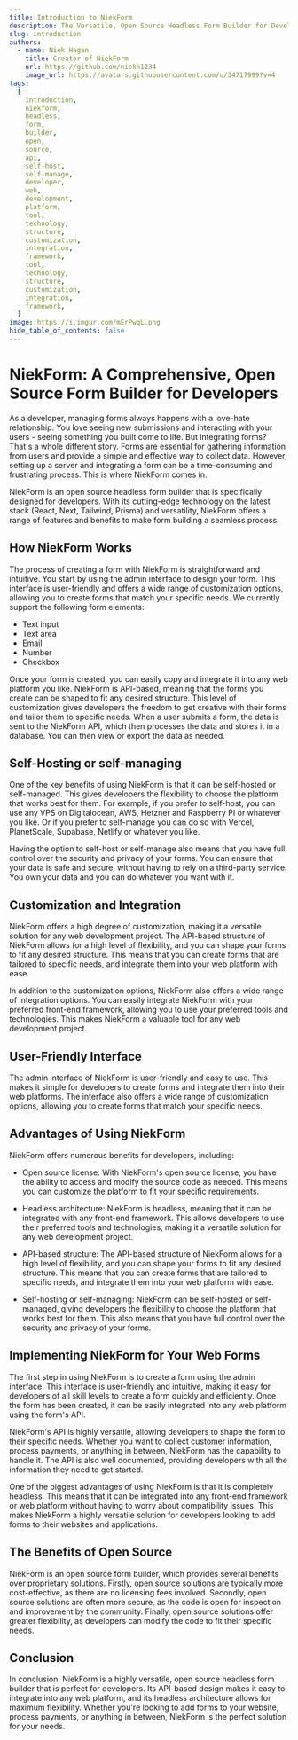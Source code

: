 ```yaml
---
title: Introduction to NiekForm
description: The Versatile, Open Source Headless Form Builder for Developers
slug: introduction
authors:
  - name: Niek Hagen
    title: Creator of NiekForm
    url: https://github.com/niekh1234
    image_url: https://avatars.githubusercontent.com/u/34717999?v=4
tags:
  [
    introduction,
    niekform,
    headless,
    form,
    builder,
    open,
    source,
    api,
    self-host,
    self-manage,
    developer,
    web,
    development,
    platform,
    tool,
    technology,
    structure,
    customization,
    integration,
    framework,
    tool,
    technology,
    structure,
    customization,
    integration,
    framework,
  ]
image: https://i.imgur.com/mErPwqL.png
hide_table_of_contents: false
---
```


# NiekForm: A Comprehensive, Open Source Form Builder for Developers

As a developer, managing forms always happens with a love-hate relationship. You love seeing new submissions and interacting with your users - seeing something you built come to life. But integrating forms? That's a whole different story. Forms are essential for gathering information from users and provide a simple and effective way to collect data. However, setting up a server and integrating a form can be a time-consuming and frustrating process. This is where NiekForm comes in.

NiekForm is an open source headless form builder that is specifically designed for developers. With its cutting-edge technology on the latest stack (React, Next, Tailwind, Prisma) and versatility, NiekForm offers a range of features and benefits to make form building a seamless process.

## How NiekForm Works

The process of creating a form with NiekForm is straightforward and intuitive. You start by using the admin interface to design your form. This interface is user-friendly and offers a wide range of customization options, allowing you to create forms that match your specific needs. We currently support the following form elements:

- Text input
- Text area
- Email
- Number
- Checkbox

Once your form is created, you can easily copy and integrate it into any web platform you like. NiekForm is API-based, meaning that the forms you create can be shaped to fit any desired structure. This level of customization gives developers the freedom to get creative with their forms and tailor them to specific needs. When a user submits a form, the data is sent to the NiekForm API, which then processes the data and stores it in a database. You can then view or export the data as needed.

## Self-Hosting or self-managing

One of the key benefits of using NiekForm is that it can be self-hosted or self-managed. This gives developers the flexibility to choose the platform that works best for them. For example, if you prefer to self-host, you can use any VPS on Digitalocean, AWS, Hetzner and Raspberry PI or whatever you like. Or if you prefer to self-manage you can do so with Vercel, PlanetScale, Supabase, Netlify or whatever you like.

Having the option to self-host or self-manage also means that you have full control over the security and privacy of your forms. You can ensure that your data is safe and secure, without having to rely on a third-party service. You own your data and you can do whatever you want with it.

## Customization and Integration

NiekForm offers a high degree of customization, making it a versatile solution for any web development project. The API-based structure of NiekForm allows for a high level of flexibility, and you can shape your forms to fit any desired structure. This means that you can create forms that are tailored to specific needs, and integrate them into your web platform with ease.

In addition to the customization options, NiekForm also offers a wide range of integration options. You can easily integrate NiekForm with your preferred front-end framework, allowing you to use your preferred tools and technologies. This makes NiekForm a valuable tool for any web development project.

## User-Friendly Interface

The admin interface of NiekForm is user-friendly and easy to use. This makes it simple for developers to create forms and integrate them into their web platforms. The interface also offers a wide range of customization options, allowing you to create forms that match your specific needs.

## Advantages of Using NiekForm

NiekForm offers numerous benefits for developers, including:

- Open source license: With NiekForm's open source license, you have the ability to access and modify the source code as needed. This means you can customize the platform to fit your specific requirements.

- Headless architecture: NiekForm is headless, meaning that it can be integrated with any front-end framework. This allows developers to use their preferred tools and technologies, making it a versatile solution for any web development project.

- API-based structure: The API-based structure of NiekForm allows for a high level of flexibility, and you can shape your forms to fit any desired structure. This means that you can create forms that are tailored to specific needs, and integrate them into your web platform with ease.

- Self-hosting or self-managing: NiekForm can be self-hosted or self-managed, giving developers the flexibility to choose the platform that works best for them. This also means that you have full control over the security and privacy of your forms.

## Implementing NiekForm for Your Web Forms

The first step in using NiekForm is to create a form using the admin interface. This interface is user-friendly and intuitive, making it easy for developers of all skill levels to create a form quickly and efficiently. Once the form has been created, it can be easily integrated into any web platform using the form's API.

NiekForm's API is highly versatile, allowing developers to shape the form to their specific needs. Whether you want to collect customer information, process payments, or anything in between, NiekForm has the capability to handle it. The API is also well documented, providing developers with all the information they need to get started.

One of the biggest advantages of using NiekForm is that it is completely headless. This means that it can be integrated into any front-end framework or web platform without having to worry about compatibility issues. This makes NiekForm a highly versatile solution for developers looking to add forms to their websites and applications.

## The Benefits of Open Source

NiekForm is an open source form builder, which provides several benefits over proprietary solutions. Firstly, open source solutions are typically more cost-effective, as there are no licensing fees involved. Secondly, open source solutions are often more secure, as the code is open for inspection and improvement by the community. Finally, open source solutions offer greater flexibility, as developers can modify the code to fit their specific needs.

## Conclusion

In conclusion, NiekForm is a highly versatile, open source headless form builder that is perfect for developers. Its API-based design makes it easy to integrate into any web platform, and its headless architecture allows for maximum flexibility. Whether you're looking to add forms to your website, process payments, or anything in between, NiekForm is the perfect solution for your needs.
